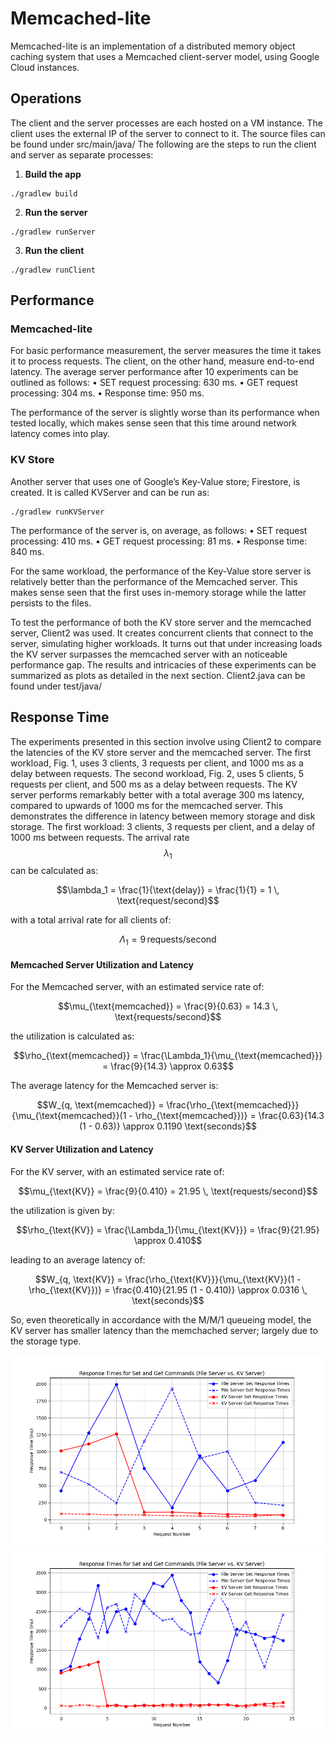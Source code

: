# Memcached-lite
Memcached-lite is an implementation of a distributed memory object caching system that uses a Memcached client-server model, using Google Cloud instances. 
## Operations
The client and the server processes are each hosted on a VM instance. The client uses the external IP of the server to connect to it. The source files can be found under src/main/java/
The following are the steps to run the client and server as separate processes:

1. **Build the app**
```
./gradlew build
```
2. **Run the server**
```
./gradlew runServer
```
3. **Run the client**
```
./gradlew runClient
```
## Performance
### Memcached-lite
For basic performance measurement, the server measures the time it takes it to process requests.
The client, on the other hand, measure end-to-end latency. The average server performance after 10 experiments can be outlined as follows:
• SET request processing: 630 ms.
• GET request processing: 304 ms.
• Response time: 950 ms.

The performance of the server is slightly worse than its performance when tested locally, which
makes sense seen that this time around network latency comes into play.
### KV Store
Another server that uses one of Google’s Key-Value store; Firestore, is created. It is called
KVServer and can be run as:
```
./gradlew runKVServer
```
The performance of the server is, on average, as follows:
• SET request processing: 410 ms.
• GET request processing: 81 ms.
• Response time: 840 ms.

For the same workload, the performance of the Key-Value store server is relatively better than the performance of the Memcached server. This makes sense seen that the first uses in-memory storage while the latter persists to the files.


To test the performance of both the KV store server and the memcached server, Client2 was used.
It creates concurrent clients that connect to the server, simulating higher workloads. It turns out that under increasing loads the KV server surpasses the memcached server with an noticeable
performance gap. The results and intricacies of these experiments can be summarized as plots as
detailed in the next section.
Client2.java can be found under test/java/
## Response Time
The experiments presented in this section involve using Client2 to compare the latencies of the KV store server and the memcached server. The first workload, Fig. 1, uses 3 clients, 3 requests per client, and 1000 ms as a delay between requests. The second workload, Fig. 2, uses 5 clients, 5 requests per client, and 500 ms as a delay between requests. The KV server performs remarkably
better with a total average 300 ms latency, compared to upwards of 1000 ms for the memcached
server. This demonstrates the difference in latency between memory storage and disk storage.
The first workload: 3 clients, 3 requests per client, and a delay of 1000 ms between requests. The arrival rate $$\lambda_1$$ can be calculated as:

$$\lambda_1 = \frac{1}{\text{delay}} = \frac{1}{1} = 1 \, \text{request/second}$$

with a total arrival rate for all clients of:

$$\Lambda_1 = 9 \, \text{requests/second}$$

#### Memcached Server Utilization and Latency

For the Memcached server, with an estimated service rate of:

$$\mu_{\text{memcached}} = \frac{9}{0.63} = 14.3 \, \text{requests/second}$$

the utilization is calculated as:

$$\rho_{\text{memcached}} = \frac{\Lambda_1}{\mu_{\text{memcached}}} = \frac{9}{14.3} \approx 0.63$$

The average latency for the Memcached server is:

$$W_{q, \text{memcached}} = \frac{\rho_{\text{memcached}}}{\mu_{\text{memcached}}(1 - \rho_{\text{memcached}})} = \frac{0.63}{14.3 (1 - 0.63)} \approx 0.1190 \text{seconds}$$


#### KV Server Utilization and Latency

For the KV server, with an estimated service rate of:

$$\mu_{\text{KV}} = \frac{9}{0.410} = 21.95 \, \text{requests/second}$$

the utilization is given by:

$$\rho_{\text{KV}} = \frac{\Lambda_1}{\mu_{\text{KV}}} = \frac{9}{21.95} \approx 0.410$$

leading to an average latency of:

$$W_{q, \text{KV}} = \frac{\rho_{\text{KV}}}{\mu_{\text{KV}}(1 - \rho_{\text{KV}})} = \frac{0.410}{21.95 (1 - 0.410)} \approx 0.0316 \, \text{seconds}$$

So, even theoretically in accordance with the M/M/1 queueing model, the KV server has smaller
latency than the memchached server; largely due to the storage type.

<img width="712" alt="plot1" src="https://github.com/benseddikismail/memcached-lite/blob/main/data/response_times_plot_1.png">

<img width="712" alt="plot2" src="https://github.com/benseddikismail/memcached-lite/blob/main/data/response_times_plot_2.png">


